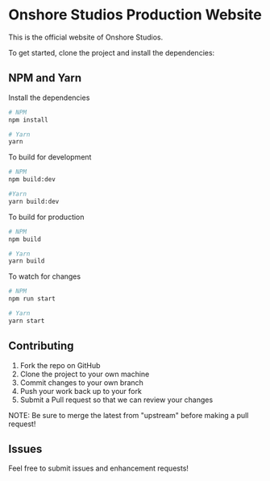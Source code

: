 # Onshore Studios Production Website

This is the official website of Onshore Studios.

To get started, clone the project and install the dependencies:

## NPM and Yarn

Install the dependencies

```bash
# NPM
npm install

# Yarn
yarn
```

To build for development

```bash
# NPM
npm build:dev

#Yarn
yarn build:dev
```

To build for production

```bash
# NPM
npm build

# Yarn
yarn build
```

To watch for changes

```bash
# NPM
npm run start

# Yarn
yarn start
```

## Contributing

1. Fork the repo on GitHub
2. Clone the project to your own machine
3. Commit changes to your own branch
4. Push your work back up to your fork
5. Submit a Pull request so that we can review your changes

NOTE: Be sure to merge the latest from "upstream" before making a pull request!

## Issues

Feel free to submit issues and enhancement requests!
